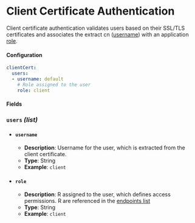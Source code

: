 # Client Certificate Authentication <Badge type="tip" text="All Agents" />

Client certificate authentication validates users based on their SSL/TLS certificates and associates
the extract cn ([username](#username)) with an application [role](#role).

#### Configuration

```yaml
clientCert:
  users:
  - username: default
    # Role assigned to the user
    role: client
```

#### Fields

### `users` _(list)_

* #### `username`
  * **Description**: Username for the user, which is extracted from the client certificate.
  * **Type**: String
  * **Example**: `client`

* #### `role`
  * **Description**: R assigned to the user, which defines access permissions.
    R are referenced in the [endpoints list](./index.md#endpoints-list)
  * **Type**: String
  * **Example**: `client`
